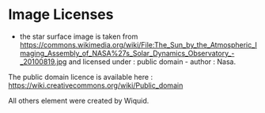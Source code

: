 # Image Licenses
- the star surface image is taken from https://commons.wikimedia.org/wiki/File:The_Sun_by_the_Atmospheric_Imaging_Assembly_of_NASA%27s_Solar_Dynamics_Observatory_-_20100819.jpg and licensed under : public domain - author : Nasa.

The public domain licence is available here : https://wiki.creativecommons.org/wiki/Public_domain

All others element were created by Wiquid.